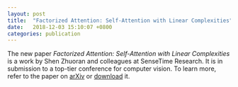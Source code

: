 ```yaml
---
layout: post
title:  "Factorized Attention: Self-Attention with Linear Complexities"
date:   2018-12-03 15:10:07 +0800
categories: publication
---
```


The new paper *Factorized Attention: Self-Attention with Linear Complexities* is a work by Shen Zhuoran and colleagues at SenseTime Research. It is in submission to a top-tier conference for computer vision. To learn more, refer to the paper on [arXiv](https://arxiv.org/abs/1812.01243) or [download](https://arxiv.org/pdf/1812.01243.pdf) it.
